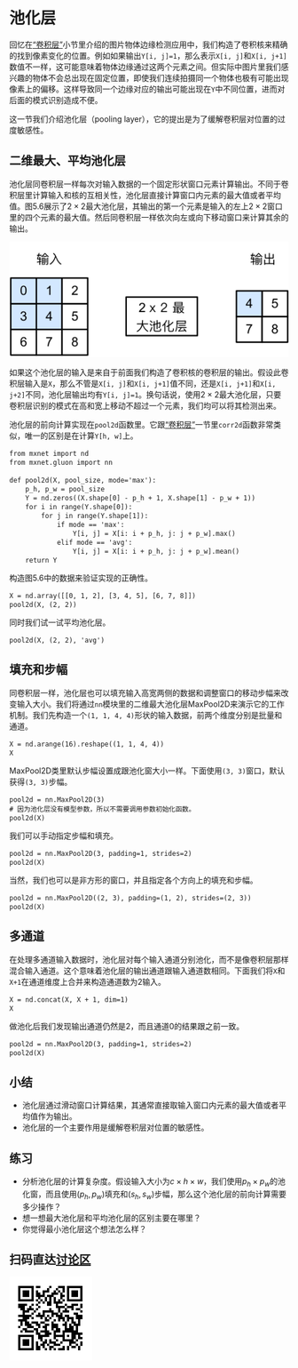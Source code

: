 # 池化层

回忆在[“卷积层”](./conv-layer.md)小节里介绍的图片物体边缘检测应用中，我们构造了卷积核来精确的找到像素变化的位置。例如如果输出`Y[i, j]=1`，那么表示`X[i, j]`和`X[i, j+1]`数值不一样，这可能意味着物体边缘通过这两个元素之间。但实际中图片里我们感兴趣的物体不会总出现在固定位置，即使我们连续拍摄同一个物体也极有可能出现像素上的偏移。这样导致同一个边缘对应的输出可能出现在`Y`中不同位置，进而对后面的模式识别造成不便。

这一节我们介绍池化层（pooling layer），它的提出是为了缓解卷积层对位置的过度敏感性。

## 二维最大、平均池化层

池化层同卷积层一样每次对输入数据的一个固定形状窗口元素计算输出。不同于卷积层里计算输入和核的互相关性，池化层直接计算窗口内元素的最大值或者平均值。图5.6展示了$2\times 2$最大池化层，其输出的第一个元素是输入的左上$2\times 2$窗口里的四个元素的最大值。然后同卷积层一样依次向左或向下移动窗口来计算其余的输出。

![$2\times 2$最大池化层。](../img/pooling.svg)

如果这个池化层的输入是来自于前面我们构造了卷积核的卷积层的输出。假设此卷积层输入是`X`，那么不管是`X[i, j]`和`X[i, j+1]`值不同，还是`X[i, j+1]`和`X[i, j+2]`不同，池化层输出均有`Y[i, j]=1`。换句话说，使用$2\times 2$最大池化层，只要卷积层识别的模式在高和宽上移动不超过一个元素，我们均可以将其检测出来。

池化层的前向计算实现在`pool2d`函数里。它跟[“卷积层”](conv-layer.md)一节里`corr2d`函数非常类似，唯一的区别是在计算`Y[h, w]`上。

```{.python .input  n=11}
from mxnet import nd
from mxnet.gluon import nn

def pool2d(X, pool_size, mode='max'):
    p_h, p_w = pool_size
    Y = nd.zeros((X.shape[0] - p_h + 1, X.shape[1] - p_w + 1))
    for i in range(Y.shape[0]):
        for j in range(Y.shape[1]):
            if mode == 'max':
                Y[i, j] = X[i: i + p_h, j: j + p_w].max()
            elif mode == 'avg':
                Y[i, j] = X[i: i + p_h, j: j + p_w].mean()            
    return Y
```

构造图5.6中的数据来验证实现的正确性。

```{.python .input  n=13}
X = nd.array([[0, 1, 2], [3, 4, 5], [6, 7, 8]])
pool2d(X, (2, 2))
```

同时我们试一试平均池化层。

```{.python .input  n=14}
pool2d(X, (2, 2), 'avg')
```

## 填充和步幅

同卷积层一样，池化层也可以填充输入高宽两侧的数据和调整窗口的移动步幅来改变输入大小。我们将通过`nn`模块里的二维最大池化层MaxPool2D来演示它的工作机制。我们先构造一个`(1, 1, 4, 4)`形状的输入数据，前两个维度分别是批量和通道。

```{.python .input  n=15}
X = nd.arange(16).reshape((1, 1, 4, 4))
X
```

MaxPool2D类里默认步幅设置成跟池化窗大小一样。下面使用`(3, 3)`窗口，默认获得`(3, 3)`步幅。

```{.python .input  n=16}
pool2d = nn.MaxPool2D(3)
# 因为池化层没有模型参数，所以不需要调用参数初始化函数。
pool2d(X)
```

我们可以手动指定步幅和填充。

```{.python .input  n=7}
pool2d = nn.MaxPool2D(3, padding=1, strides=2)
pool2d(X)
```

当然，我们也可以是非方形的窗口，并且指定各个方向上的填充和步幅。

```{.python .input  n=8}
pool2d = nn.MaxPool2D((2, 3), padding=(1, 2), strides=(2, 3))
pool2d(X)
```

## 多通道

在处理多通道输入数据时，池化层对每个输入通道分别池化，而不是像卷积层那样混合输入通道。这个意味着池化层的输出通道跟输入通道数相同。下面我们将`X`和`X+1`在通道维度上合并来构造通道数为2输入。

```{.python .input  n=9}
X = nd.concat(X, X + 1, dim=1)
X
```

做池化后我们发现输出通道仍然是2，而且通道0的结果跟之前一致。

```{.python .input  n=10}
pool2d = nn.MaxPool2D(3, padding=1, strides=2)
pool2d(X)
```

## 小结

- 池化层通过滑动窗口计算结果，其通常直接取输入窗口内元素的最大值或者平均值作为输出。
- 池化层的一个主要作用是缓解卷积层对位置的敏感性。

## 练习

- 分析池化层的计算复杂度。假设输入大小为$c\times h\times w$，我们使用$p_h\times p_w$的池化窗，而且使用$(p_h, p_w)$填充和$(s_h, s_w)$步幅，那么这个池化层的前向计算需要多少操作？
- 想一想最大池化层和平均池化层的区别主要在哪里？
- 你觉得最小池化层这个想法怎么样？

## 扫码直达[讨论区](https://discuss.gluon.ai/t/topic/6406)

![](../img/qr_pooling.svg)
